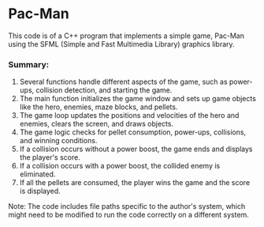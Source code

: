 # Pac-Man
<p>
        This code is of a C++ program that implements a simple game, Pac-Man using the SFML (Simple and Fast Multimedia Library) graphics library.
    </p>
    <h3>Summary:</h3>
    <ol>
        <li>
            Several functions handle different aspects of the game, such as power-ups, collision detection, and starting the game.
        </li>
        <li>
            The main function initializes the game window and sets up game objects like the hero, enemies, maze blocks, and pellets.
        </li>
        <li>
            The game loop updates the positions and velocities of the hero and enemies, clears the screen, and draws objects.
        </li>
        <li>
            The game logic checks for pellet consumption, power-ups, collisions, and winning conditions.
        </li>
        <li>
            If a collision occurs without a power boost, the game ends and displays the player's score.
        </li>
        <li>
            If a collision occurs with a power boost, the collided enemy is eliminated.
        </li>
        <li>
            If all the pellets are consumed, the player wins the game and the score is displayed.
        </li>
    </ol>
    <p>
        Note: The code includes file paths specific to the author's system, which might need to be modified to run the code correctly on a different system.
    </p>

